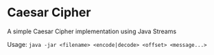# Caesar Cipher
A simple Caesar Cipher implementation using Java Streams

Usage: ``java -jar <filename> <encode|decode> <offset> <message...>``